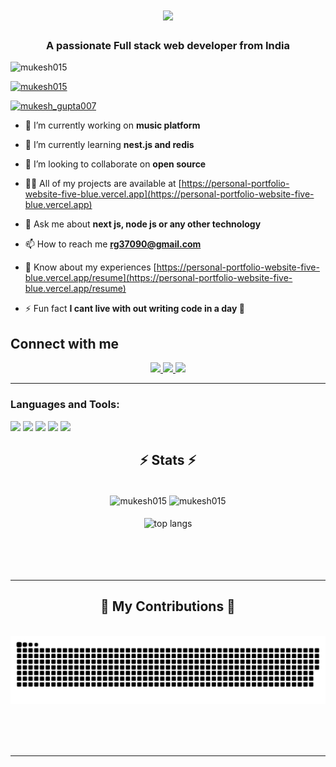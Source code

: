 <h1 align="center">
    <img src="https://readme-typing-svg.herokuapp.com/?font=Righteous&size=35&center=true&vCenter=true&width=500&height=70&duration=4000&lines=Hi+There!+👋;+I'm+Mukesh+Gupta;+Full+stack+web+developer;+Open+source+contributor;+from+India❤️" />
</h1>

<h3 align="center">A passionate Full stack web developer from India</h3>

<p align="left"> <img src="https://komarev.com/ghpvc/?username=mukesh015&label=Profile%20views&color=0e75b6&style=flat" alt="mukesh015" /> </p>

<p align="left"> <a href="https://github.com/ryo-ma/github-profile-trophy"><img src="https://github-profile-trophy.vercel.app/?username=mukesh015" alt="mukesh015" /></a> </p>

<p align="left"> <a href="https://twitter.com/mukesh_gupta007" target="blank"><img src="https://img.shields.io/twitter/follow/mukesh_gupta007?logo=twitter&style=for-the-badge" alt="mukesh_gupta007" /></a> </p>

- 🔭 I’m currently working on **music platform**

- 🌱 I’m currently learning **nest.js and redis**

- 👯 I’m looking to collaborate on **open source**

- 👨‍💻 All of my projects are available at [https://personal-portfolio-website-five-blue.vercel.app](https://personal-portfolio-website-five-blue.vercel.app)

- 💬 Ask me about **next js, node js or any other technology**

- 📫 How to reach me **rg37090@gmail.com**

- 📄 Know about my experiences [https://personal-portfolio-website-five-blue.vercel.app/resume](https://personal-portfolio-website-five-blue.vercel.app/resume)

- ⚡ Fun fact **I cant live with out writing code in a day 🤣**


<div align="center"> 
<h2 align="left">Connect with me</h2>
  <a href="mailto:rg37090@gmail.com">
    <img src="https://img.shields.io/badge/Gmail-333333?style=for-the-badge&logo=gmail&logoColor=red" />
  </a>
  <a href="https://www.linkedin.com/in/mukesh-gupta-0299b628a" target="_blank">
    <img src="https://img.shields.io/badge/LinkedIn-0077B5?style=for-the-badge&logo=linkedin&logoColor=white" target="_blank" />
  </a>
  <a href="https://personal-portfolio-website-five-blue.vercel.app" target="_blank">
     <img src="https://img.shields.io/badge/Portfolio-FF5722?style=for-the-badge&logo=todoist&logoColor=white" target="_blank" /> <!-- sqlite, safari, google-chrome are other good icon options -->
  </a>
</div>

 <hr/>

<h3 align="left">Languages and Tools:</h3>


<img src="https://skillicons.dev/icons?i=javascript,typescript,python,c,c++" />
<img src="https://skillicons.dev/icons?i=nextjs,react,redux,graphql,tailwind,bootstrap,mui,html,css,vite" />
<img src="https://skillicons.dev/icons?i=nodejs,express,nestjs,firebase,jwt" />
<img src="https://skillicons.dev/icons?i=postgresql,mysql,kafka,redis,mongodb" />
<img src="https://skillicons.dev/icons?i=aws,jenkins,nginx,netlify,docker,googlecloud,linux" />

<h2 align="center">⚡ Stats ⚡</h2>
<br>
<div align=center>
    <img width=400 align="center" src="https://github-readme-streak-stats.herokuapp.com/?user=mukesh015&theme=react" alt="mukesh015" />
    <img width=400 align="center" src="https://github-readme-stats.vercel.app/api?username=mukesh015&count_private=true&show_icons=true&theme=react&rank_icon=github&border_radius=10" alt="mukesh015" />
    <br/>
    <br/>
    <img width=320 align="center" src="https://github-readme-stats-salesp07.vercel.app/api/top-langs/?username=salesp07&hide=HTML&langs_count=8&layout=compact&theme=react&border_radius=10&size_weight=0.5&count_weight=0.5&exclude_repo=github-readme-stats" alt="top langs" />
</div>

<br/>
<br/>
<br/>
<br/>
<hr/>

<div align="center">
  <h2>🐍 My Contributions 🐍</h2>
  <br>
  <img alt="snake eating my contributions" src="https://raw.githubusercontent.com/Mukesh015/Mukesh015/output/github-contribution-grid-snake.svg" />
  
  <br/><br/><br/>
</div>
<hr/>
